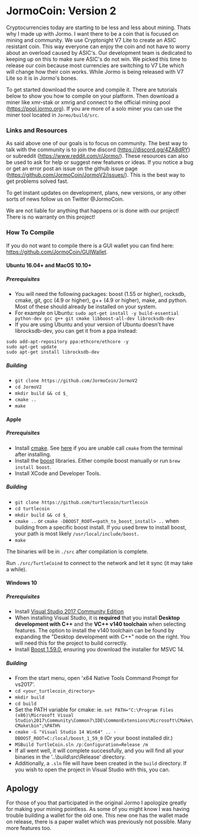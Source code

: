 # JormoCoin: Version 2

Cryptocurrencies today are starting to be less and less about mining. Thats why I made up with Jormo. I want there to be a coin that is focused on mining and community. We use Cryptonight V7 Lite to create an ASIC resistant coin. This way everyone can enjoy the coin and not have to worry about an overload caused by ASIC's. Our development team is dedicated to keeping up on this to make sure ASIC's do not win. We picked this time to release our coin because most currencies are switching to V7 Lite which will change how their coin works. While Jormo is being released with V7 Lite so it is in Jormo's bones.

To get started download the source and compile it. There are tutorials below to show you how to compile on your platform. Then download a miner like xmr-stak or xmrig and connect to the official mining pool (https://pool.jormo.org). If you are more of a solo miner you can use the miner tool located in `Jormo/build/src`.

### Links and Resources

As said above one of our goals is to focus on community. The best way to talk with the community is to join the discord (https://discord.gg/4ZA8dRY) or subreddit (https://www.reddit.com/r/Jormo/). These resources can also be used to ask for help or suggest new features or ideas. If you notice a bug or get an error post an issue on the github issue page (https://github.com/JormoCoin/JormoV2/issues/). This is the best way to get problems solved fast.

To get instant updates on development, plans, new versions, or any other sorts of news follow us on Twitter @JormoCoin.

We are not liable for anything that happens or is done with our project! There is no warranty on this project!

### How To Compile

If you do not want to compile there is a GUI wallet you can find here: https://github.com/JormoCoin/GUIWallet.

#### Ubuntu 16.04+ and MacOS 10.10+

##### Prerequisites

- You will need the following packages: boost (1.55 or higher), rocksdb, cmake, git, gcc (4.9 or higher), g++ (4.9 or higher), make, and python. Most of these should already be installed on your system.
- For example on Ubuntu: `sudo apt-get install -y build-essential python-dev gcc g++ git cmake libboost-all-dev librocksdb-dev`
- If you are using Ubuntu and your version of Ubuntu doesn't have librocksdb-dev, you can get it from a ppa instead:
```
sudo add-apt-repository ppa:ethcore/ethcore -y
sudo apt-get update
sudo apt-get install librocksdb-dev
```

##### Building

- `git clone https://github.com/JormoCoin/JormoV2`
- `cd JormoV2`
- `mkdir build && cd $_`
- `cmake ..`
- `make`

#### Apple

##### Prerequisites

- Install [cmake](https://cmake.org/). See [here](https://stackoverflow.com/questions/23849962/cmake-installer-for-mac-fails-to-create-usr-bin-symlinks) if you are unable call `cmake` from the terminal after installing.
- Install the [boost](http://www.boost.org/) libraries. Either compile boost manually or run `brew install boost`.
- Install XCode and Developer Tools.

##### Building

- `git clone https://github.com/turtlecoin/turtlecoin`
- `cd turtlecoin`
- `mkdir build && cd $_`
- `cmake ..` or `cmake -DBOOST_ROOT=<path_to_boost_install> ..` when building
  from a specific boost install. If you used brew to install boost, your path is most likely `/usr/local/include/boost.`
- `make`

The binaries will be in `./src` after compilation is complete.

Run `./src/TurtleCoind` to connect to the network and let it sync (it may take a while).

#### Windows 10

##### Prerequisites
- Install [Visual Studio 2017 Community Edition](https://www.visualstudio.com/thank-you-downloading-visual-studio/?sku=Community&rel=15&page=inlineinstall)
- When installing Visual Studio, it is **required** that you install **Desktop development with C++** and the **VC++ v140 toolchain** when selecting features. The option to install the v140 toolchain can be found by expanding the "Desktop development with C++" node on the right. You will need this for the project to build correctly.
- Install [Boost 1.59.0](https://sourceforge.net/projects/boost/files/boost-binaries/1.59.0/), ensuring you download the installer for MSVC 14.

##### Building

- From the start menu, open 'x64 Native Tools Command Prompt for vs2017'.
- `cd <your_turtlecoin_directory>`
- `mkdir build`
- `cd build`
- Set the PATH variable for cmake: ie. `set PATH="C:\Program Files (x86)\Microsoft Visual Studio\2017\Community\Common7\IDE\CommonExtensions\Microsoft\CMake\CMake\bin";%PATH%`
- `cmake -G "Visual Studio 14 Win64" .. -DBOOST_ROOT=C:/local/boost_1_59_0` (Or your boost installed dir.)
- `MSBuild TurtleCoin.sln /p:Configuration=Release /m`
- If all went well, it will complete successfully, and you will find all your binaries in the '..\build\src\Release' directory.
- Additionally, a `.sln` file will have been created in the `build` directory. If you wish to open the project in Visual Studio with this, you can.

## Apology

For those of you that participated in the original Jormo I apologize greatly for making your mining pointless. As some of you might know I was having trouble building a wallet for the old one. This new one has the wallet made on release, there is a paper wallet which was previously not possible. Many more features too.

